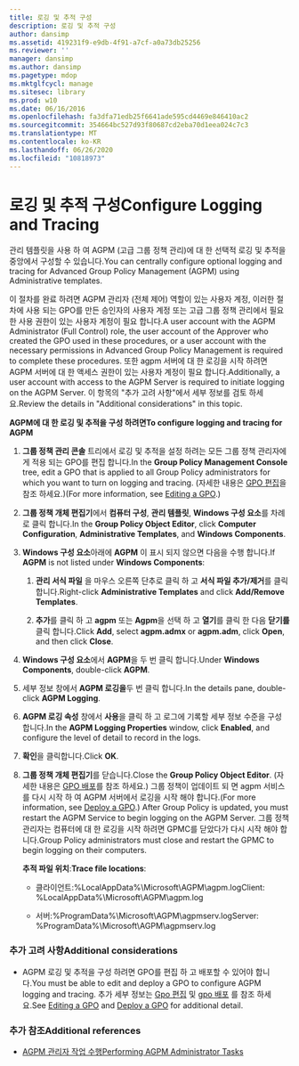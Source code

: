 ```yaml
---
title: 로깅 및 추적 구성
description: 로깅 및 추적 구성
author: dansimp
ms.assetid: 419231f9-e9db-4f91-a7cf-a0a73db25256
ms.reviewer: ''
manager: dansimp
ms.author: dansimp
ms.pagetype: mdop
ms.mktglfcycl: manage
ms.sitesec: library
ms.prod: w10
ms.date: 06/16/2016
ms.openlocfilehash: fa3dfa71edb25f6641ade595cd4469e846410ac2
ms.sourcegitcommit: 354664bc527d93f80687cd2eba70d1eea024c7c3
ms.translationtype: MT
ms.contentlocale: ko-KR
ms.lasthandoff: 06/26/2020
ms.locfileid: "10818973"
---
```

# <span data-ttu-id="8d8cd-103">로깅 및 추적 구성</span><span class="sxs-lookup"><span data-stu-id="8d8cd-103">Configure Logging and Tracing</span></span>


<span data-ttu-id="8d8cd-104">관리 템플릿을 사용 하 여 AGPM (고급 그룹 정책 관리)에 대 한 선택적 로깅 및 추적을 중앙에서 구성할 수 있습니다.</span><span class="sxs-lookup"><span data-stu-id="8d8cd-104">You can centrally configure optional logging and tracing for Advanced Group Policy Management (AGPM) using Administrative templates.</span></span>

<span data-ttu-id="8d8cd-105">이 절차를 완료 하려면 AGPM 관리자 (전체 제어) 역할이 있는 사용자 계정, 이러한 절차에 사용 되는 GPO를 만든 승인자의 사용자 계정 또는 고급 그룹 정책 관리에서 필요한 사용 권한이 있는 사용자 계정이 필요 합니다.</span><span class="sxs-lookup"><span data-stu-id="8d8cd-105">A user account with the AGPM Administrator (Full Control) role, the user account of the Approver who created the GPO used in these procedures, or a user account with the necessary permissions in Advanced Group Policy Management is required to complete these procedures.</span></span> <span data-ttu-id="8d8cd-106">또한 agpm 서버에 대 한 로깅을 시작 하려면 AGPM 서버에 대 한 액세스 권한이 있는 사용자 계정이 필요 합니다.</span><span class="sxs-lookup"><span data-stu-id="8d8cd-106">Additionally, a user account with access to the AGPM Server is required to initiate logging on the AGPM Server.</span></span> <span data-ttu-id="8d8cd-107">이 항목의 "추가 고려 사항"에서 세부 정보를 검토 하세요.</span><span class="sxs-lookup"><span data-stu-id="8d8cd-107">Review the details in "Additional considerations" in this topic.</span></span>

**<span data-ttu-id="8d8cd-108">AGPM에 대 한 로깅 및 추적을 구성 하려면</span><span class="sxs-lookup"><span data-stu-id="8d8cd-108">To configure logging and tracing for AGPM</span></span>**

1.  <span data-ttu-id="8d8cd-109">**그룹 정책 관리 콘솔** 트리에서 로깅 및 추적을 설정 하려는 모든 그룹 정책 관리자에 게 적용 되는 GPO를 편집 합니다.</span><span class="sxs-lookup"><span data-stu-id="8d8cd-109">In the **Group Policy Management Console** tree, edit a GPO that is applied to all Group Policy administrators for which you want to turn on logging and tracing.</span></span> <span data-ttu-id="8d8cd-110">(자세한 내용은 [GPO 편집](editing-a-gpo.md)을 참조 하세요.)</span><span class="sxs-lookup"><span data-stu-id="8d8cd-110">(For more information, see [Editing a GPO](editing-a-gpo.md).)</span></span>

2.  <span data-ttu-id="8d8cd-111">**그룹 정책 개체 편집기**에서 **컴퓨터 구성**, **관리 템플릿**, **Windows 구성 요소**를 차례로 클릭 합니다.</span><span class="sxs-lookup"><span data-stu-id="8d8cd-111">In the **Group Policy Object Editor**, click **Computer Configuration**, **Administrative Templates**, and **Windows Components**.</span></span>

3.  <span data-ttu-id="8d8cd-112">**Windows 구성 요소**아래에 **AGPM** 이 표시 되지 않으면 다음을 수행 합니다.</span><span class="sxs-lookup"><span data-stu-id="8d8cd-112">If **AGPM** is not listed under **Windows Components**:</span></span>

    1.  <span data-ttu-id="8d8cd-113">**관리 서식 파일** 을 마우스 오른쪽 단추로 클릭 하 고 **서식 파일 추가/제거**를 클릭 합니다.</span><span class="sxs-lookup"><span data-stu-id="8d8cd-113">Right-click **Administrative Templates** and click **Add/Remove Templates**.</span></span>

    2.  <span data-ttu-id="8d8cd-114">**추가**를 클릭 하 고 **agpm** 또는 **Agpm**을 선택 하 고 **열기**를 클릭 한 다음 **닫기를**클릭 합니다.</span><span class="sxs-lookup"><span data-stu-id="8d8cd-114">Click **Add**, select **agpm.admx** or **agpm.adm**, click **Open**, and then click **Close**.</span></span>

4.  <span data-ttu-id="8d8cd-115">**Windows 구성 요소**에서 **AGPM**을 두 번 클릭 합니다.</span><span class="sxs-lookup"><span data-stu-id="8d8cd-115">Under **Windows Components**, double-click **AGPM**.</span></span>

5.  <span data-ttu-id="8d8cd-116">세부 정보 창에서 **AGPM 로깅을**두 번 클릭 합니다.</span><span class="sxs-lookup"><span data-stu-id="8d8cd-116">In the details pane, double-click **AGPM Logging**.</span></span>

6.  <span data-ttu-id="8d8cd-117">**AGPM 로깅 속성** 창에서 **사용**을 클릭 하 고 로그에 기록할 세부 정보 수준을 구성 합니다.</span><span class="sxs-lookup"><span data-stu-id="8d8cd-117">In the **AGPM Logging Properties** window, click **Enabled**, and configure the level of detail to record in the logs.</span></span>

7.  <span data-ttu-id="8d8cd-118">**확인**을 클릭합니다.</span><span class="sxs-lookup"><span data-stu-id="8d8cd-118">Click **OK**.</span></span>

8.  <span data-ttu-id="8d8cd-119">**그룹 정책 개체 편집기**를 닫습니다.</span><span class="sxs-lookup"><span data-stu-id="8d8cd-119">Close the **Group Policy Object Editor**.</span></span> <span data-ttu-id="8d8cd-120">(자세한 내용은 [GPO 배포](deploy-a-gpo.md)를 참조 하세요.) 그룹 정책이 업데이트 되 면 agpm 서비스를 다시 시작 하 여 AGPM 서버에서 로깅을 시작 해야 합니다.</span><span class="sxs-lookup"><span data-stu-id="8d8cd-120">(For more information, see [Deploy a GPO](deploy-a-gpo.md).) After Group Policy is updated, you must restart the AGPM Service to begin logging on the AGPM Server.</span></span> <span data-ttu-id="8d8cd-121">그룹 정책 관리자는 컴퓨터에 대 한 로깅을 시작 하려면 GPMC를 닫았다가 다시 시작 해야 합니다.</span><span class="sxs-lookup"><span data-stu-id="8d8cd-121">Group Policy administrators must close and restart the GPMC to begin logging on their computers.</span></span>

    <span data-ttu-id="8d8cd-122">**추적 파일 위치**:</span><span class="sxs-lookup"><span data-stu-id="8d8cd-122">**Trace file locations**:</span></span>

    -   <span data-ttu-id="8d8cd-123">클라이언트:%LocalAppData%\\Microsoft\\AGPM\\agpm.log</span><span class="sxs-lookup"><span data-stu-id="8d8cd-123">Client: %LocalAppData%\\Microsoft\\AGPM\\agpm.log</span></span>

    -   <span data-ttu-id="8d8cd-124">서버:%ProgramData%\\Microsoft\\AGPM\\agpmserv.log</span><span class="sxs-lookup"><span data-stu-id="8d8cd-124">Server: %ProgramData%\\Microsoft\\AGPM\\agpmserv.log</span></span>

### <span data-ttu-id="8d8cd-125">추가 고려 사항</span><span class="sxs-lookup"><span data-stu-id="8d8cd-125">Additional considerations</span></span>

-   <span data-ttu-id="8d8cd-126">AGPM 로깅 및 추적을 구성 하려면 GPO를 편집 하 고 배포할 수 있어야 합니다.</span><span class="sxs-lookup"><span data-stu-id="8d8cd-126">You must be able to edit and deploy a GPO to configure AGPM logging and tracing.</span></span> <span data-ttu-id="8d8cd-127">추가 세부 정보는 [Gpo 편집](editing-a-gpo.md) 및 [gpo 배포](deploy-a-gpo.md) 를 참조 하세요.</span><span class="sxs-lookup"><span data-stu-id="8d8cd-127">See [Editing a GPO](editing-a-gpo.md) and [Deploy a GPO](deploy-a-gpo.md) for additional detail.</span></span>

### <span data-ttu-id="8d8cd-128">추가 참조</span><span class="sxs-lookup"><span data-stu-id="8d8cd-128">Additional references</span></span>

-   [<span data-ttu-id="8d8cd-129">AGPM 관리자 작업 수행</span><span class="sxs-lookup"><span data-stu-id="8d8cd-129">Performing AGPM Administrator Tasks</span></span>](performing-agpm-administrator-tasks.md)

 

 





